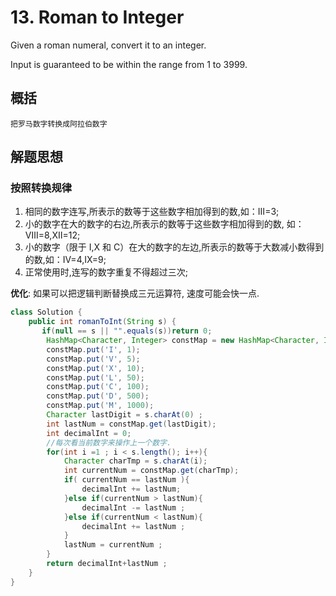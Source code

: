 # 13. Roman to Integer
Given a roman numeral, convert it to an integer.

Input is guaranteed to be within the range from 1 to 3999.

## 概括
    把罗马数字转换成阿拉伯数字
    
    
## 解题思想
### 按照转换规律
1. 相同的数字连写,所表示的数等于这些数字相加得到的数,如：Ⅲ=3;
2. 小的数字在大的数字的右边,所表示的数等于这些数字相加得到的数, 如：Ⅷ=8,Ⅻ=12;
3. 小的数字（限于 I,X 和 C）在大的数字的左边,所表示的数等于大数减小数得到的数,如：Ⅳ=4,Ⅸ=9;
4. 正常使用时,连写的数字重复不得超过三次;

**优化**: 
如果可以把逻辑判断替换成三元运算符, 速度可能会快一点.

```java 
class Solution {
    public int romanToInt(String s) {
       if(null == s || "".equals(s))return 0;
        HashMap<Character, Integer> constMap = new HashMap<Character, Integer>();
        constMap.put('I', 1);
        constMap.put('V', 5);
        constMap.put('X', 10);
        constMap.put('L', 50);
        constMap.put('C', 100);
        constMap.put('D', 500);
        constMap.put('M', 1000);
        Character lastDigit = s.charAt(0) ;
        int lastNum = constMap.get(lastDigit);
        int decimalInt = 0;
        //每次看当前数字来操作上一个数字.
        for(int i =1 ; i < s.length(); i++){
            Character charTmp = s.charAt(i);
            int currentNum = constMap.get(charTmp);
            if( currentNum == lastNum ){
            	decimalInt += lastNum;
            }else if(currentNum > lastNum){
            	decimalInt -= lastNum ;
            }else if(currentNum < lastNum){
            	decimalInt += lastNum ;
            }
            lastNum = currentNum ;
        }
        return decimalInt+lastNum ;
    }
}

```